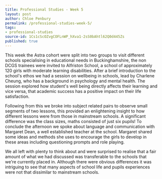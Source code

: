 ```yaml
---
title: Professional Studies - Week 5
layout: post
author: Chloe Penbury
permalink: /professional-studies-week-5/
tags:
- professional-studies
source-id: 1Cs1cScOZvgCOFLnWP_hXva1-2sS0bAhtl62Q0d445Zs
published: true
---
```

This week the Astra cohort were split into two groups to visit different schools specialising in educational needs in Buckinghamshire, the non DCGS trainees were invited to Alfriston School, a school of approximately 120 girls with moderate learning disabilities. After a brief introduction to the school's ethos we had a session on wellbeing in schools, lead by Charlene Cheung, who has a background in psychology and mental health. The session explored how student's well being directly affects their learning and vice versa, that academic success has a positive impact on their life satisfaction. 

Following from this we broke into subject related pairs to observe small segments of two lessons, this provided an enlightening insight to how different lessons were from those in mainstream schools. A significant difference was the class sizes, maths consisted of just six pupils! To conclude the afternoon we spoke about language and communication with Margaret Dean, a well established teacher at the school. Margaret shared some ideas and methods she uses to encourage the girls to develop in these areas including questioning prompts and role playing.

We all left with plenty to think about and were surprised to realise that a fair amount of what we had discussed was transferable to the schools that we're currently placed in. Although there were obvious differences it was intriguing to see that many aspects of school life and pupils experiences were not that dissimilar to mainstream schools. 